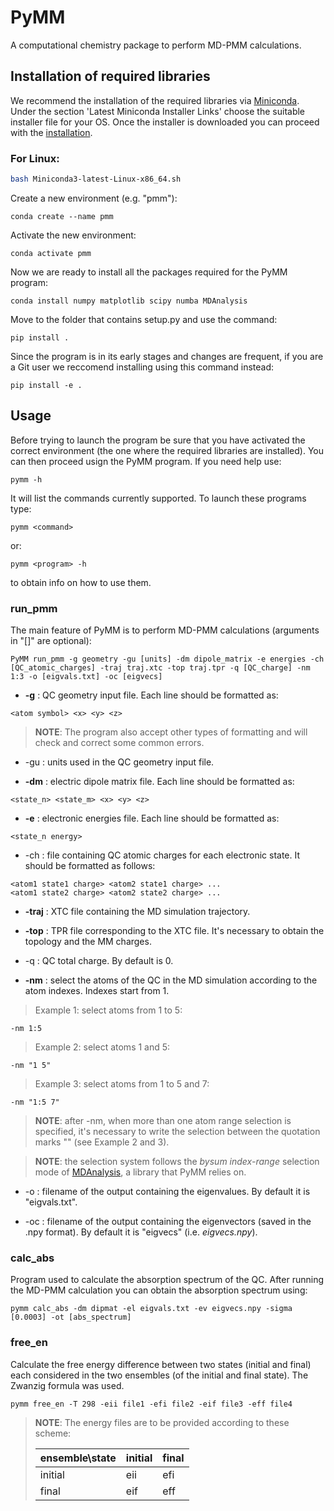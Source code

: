 # PyMM

A computational chemistry package to perform MD-PMM calculations.

## Installation of required libraries

We recommend the installation of the required libraries via [Miniconda](https://docs.conda.io/en/latest/miniconda.html).
Under the section 'Latest Miniconda Installer Links' choose the suitable installer file for your OS.
Once the installer is downloaded you can proceed with the [installation](https://conda.io/projects/conda/en/latest/user-guide/install/index.html).

### For Linux:

```bash
bash Miniconda3-latest-Linux-x86_64.sh
```

Create a new environment (e.g. "pmm"):

```
conda create --name pmm
```

Activate the new environment:

```
conda activate pmm
```

Now we are ready to install all the packages required for the PyMM program:

```
conda install numpy matplotlib scipy numba MDAnalysis
```

Move to the folder that contains setup.py and use the command:

```
pip install .
```

Since the program is in its early stages and changes are frequent, if you are a Git user we reccomend installing using this command instead:

```
pip install -e .
```

## Usage

Before trying to launch the program be sure that you have activated the correct environment (the one where the required libraries are installed).
You can then proceed usign the PyMM program.
If you need help use:

```
pymm -h
```

It will list the commands currently supported. To launch these programs type:

```
pymm <command>
```

or:

```
pymm <program> -h
```

to obtain info on how to use them.

### run_pmm

The main feature of PyMM is to perform MD-PMM calculations (arguments in "[]" are optional):

```
PyMM run_pmm -g geometry -gu [units] -dm dipole_matrix -e energies -ch [QC_atomic_charges] -traj traj.xtc -top traj.tpr -q [QC_charge] -nm 1:3 -o [eigvals.txt] -oc [eigvecs]
```

* **-g** : QC geometry input file. Each line should be formatted as:
 
```
<atom symbol> <x> <y> <z> 
```

> **NOTE**: The program also accept other types of formatting and will check and correct some common errors.

* -gu : units used in the QC geometry input file.

* **-dm** : electric dipole matrix file. Each line should be formatted as:

```
<state_n> <state_m> <x> <y> <z>
```

* **-e** : electronic energies file. Each line should be formatted as:

```
<state_n energy>
```

* -ch : file containing QC atomic charges for each electronic state. It should be formatted as follows:

```
<atom1 state1 charge> <atom2 state1 charge> ...
<atom1 state2 charge> <atom2 state2 charge> ...
```

* **-traj** : XTC file containing the MD simulation trajectory.

* **-top** : TPR file corresponding to the XTC file. It's necessary to obtain the topology and the MM charges.

* -q : QC total charge. By default is 0.

* **-nm** : select the atoms of the QC in the MD simulation according to the atom indexes. Indexes start from 1. 

> Example 1: select atoms from 1 to 5: 

```
-nm 1:5
```

> Example 2: select atoms 1 and 5:

```
-nm "1 5"
```

> Example 3: select atoms from 1 to 5 and 7:

```
-nm "1:5 7"
```

> **NOTE**: after -nm, when more than one atom range selection is specified, it's necessary to write the selection between the quotation marks "" (see Example 2 and 3). 

> **NOTE**: the selection system follows the <em>bysum index-range</em> selection mode of [MDAnalysis](https://docs.mdanalysis.org/stable/documentation_pages/selections.html), a library that PyMM relies on.

* -o : filename of the output containing the eigenvalues. By default it is "eigvals.txt".

* -oc : filename of the output containing the eigenvectors (saved in the .npy format). By default it is "eigvecs" (i.e. <em>eigvecs.npy</em>).


### calc_abs

Program used to calculate the absorption spectrum of the QC. After running the MD-PMM calculation you can obtain the absorption spectrum using:

```
pymm calc_abs -dm dipmat -el eigvals.txt -ev eigvecs.npy -sigma [0.0003] -ot [abs_spectrum]
```

### free_en

Calculate the free energy difference between two states (initial and final) each considered in the two ensembles (of the initial and final state). The Zwanzig formula was used.

```
pymm free_en -T 298 -eii file1 -efi file2 -eif file3 -eff file4
```

> **NOTE**: The energy files are to be provided according to these scheme:
>
> | ensemble\state | initial |  final  | 
> |----------------|---------|---------|
> |    initial     |   eii   |   efi   |
> |    final       |   eif   |   eff   |
